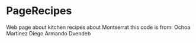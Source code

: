 # PageRecipes
Web page about kitchen recipes about Montserrat
this code is from:
Ochoa Martinez Diego Armando
Dvendeb
